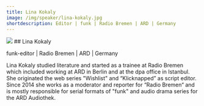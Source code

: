 ```yaml
---
title: Lina Kokaly
image: /img/speaker/lina-kokaly.jpg
shortdescription: Editor | funk | Radio Bremen | ARD | Germany
---
```

<img src="/img/speaker/lina-kokaly.jpg">
## Lina Kokaly

funk-editor | Radio Bremen | ARD | Germany

Lina Kokaly studied literature and started as a trainee at Radio Bremen which included working at ARD in Berlin and at the dpa office in Istanbul. She originated the web series "Wishlist" and “Klicknapped” as script editor. Since 2014 she works as a moderator and reporter for “Radio Bremen“ and is mostly responsible for serial formats of "funk" and audio drama series for the ARD Audiothek.
